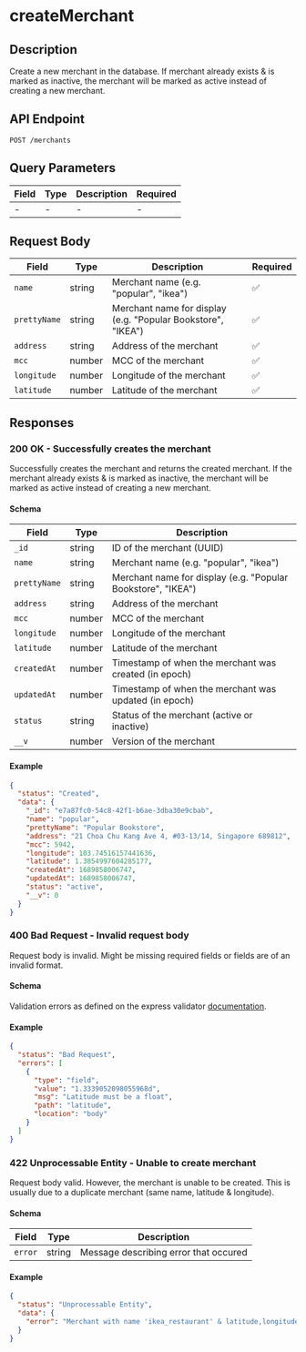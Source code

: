 # createMerchant

## Description

Create a new merchant in the database. If merchant already exists & is marked as inactive, the merchant will be marked as active instead of creating a new merchant.

## API Endpoint

`POST /merchants`

## Query Parameters

| Field | Type | Description | Required |
| ----- | ---- | ----------- | -------- |
| -     | -    | -           | -        |

## Request Body

| Field        | Type   | Description                                                  | Required |
| ------------ | ------ | ------------------------------------------------------------ | -------- |
| `name`       | string | Merchant name (e.g. "popular", "ikea")                       | ✅       |
| `prettyName` | string | Merchant name for display (e.g. "Popular Bookstore", "IKEA") | ✅       |
| `address`    | string | Address of the merchant                                      | ✅       |
| `mcc`        | number | MCC of the merchant                                          | ✅       |
| `longitude`  | number | Longitude of the merchant                                    | ✅       |
| `latitude`   | number | Latitude of the merchant                                     | ✅       |

## Responses

### 200 OK - Successfully creates the merchant

Successfully creates the merchant and returns the created merchant. If the merchant already exists & is marked as inactive, the merchant will be marked as active instead of creating a new merchant.

#### Schema

| Field        | Type   | Description                                                  |
| ------------ | ------ | ------------------------------------------------------------ |
| `_id`        | string | ID of the merchant (UUID)                                    |
| `name`       | string | Merchant name (e.g. "popular", "ikea")                       |
| `prettyName` | string | Merchant name for display (e.g. "Popular Bookstore", "IKEA") |
| `address`    | string | Address of the merchant                                      |
| `mcc`        | number | MCC of the merchant                                          |
| `longitude`  | number | Longitude of the merchant                                    |
| `latitude`   | number | Latitude of the merchant                                     |
| `createdAt`  | number | Timestamp of when the merchant was created (in epoch)        |
| `updatedAt`  | number | Timestamp of when the merchant was updated (in epoch)        |
| `status`     | string | Status of the merchant (active or inactive)                  |
| `__v`        | number | Version of the merchant                                      |

#### Example

```json
{
  "status": "Created",
  "data": {
    "_id": "e7a87fc0-54c8-42f1-b6ae-3dba30e9cbab",
    "name": "popular",
    "prettyName": "Popular Bookstore",
    "address": "21 Choa Chu Kang Ave 4, #03-13/14, Singapore 689812",
    "mcc": 5942,
    "longitude": 103.74516157441636,
    "latitude": 1.3854997604285177,
    "createdAt": 1689858006747,
    "updatedAt": 1689858006747,
    "status": "active",
    "__v": 0
  }
}
```

### 400 Bad Request - Invalid request body

Request body is invalid. Might be missing required fields or fields are of an invalid format.

#### Schema

Validation errors as defined on the express validator [documentation](https://express-validator.github.io/docs/api/validation-result/#error-types).

#### Example

```json
{
  "status": "Bad Request",
  "errors": [
    {
      "type": "field",
      "value": "1.3339052098055968d",
      "msg": "Latitude must be a float",
      "path": "latitude",
      "location": "body"
    }
  ]
}
```

### 422 Unprocessable Entity - Unable to create merchant

Request body valid. However, the merchant is unable to be created. This is usually due to a duplicate merchant (same name, latitude & longitude).

#### Schema

| Field   | Type   | Description                           |
| ------- | ------ | ------------------------------------- |
| `error` | string | Message describing error that occured |

#### Example

```json
{
  "status": "Unprocessable Entity",
  "data": {
    "error": "Merchant with name 'ikea_restaurant' & latitude,longitude of '1.3339052098055968/103.74366453177412' already exists."
  }
}
```
